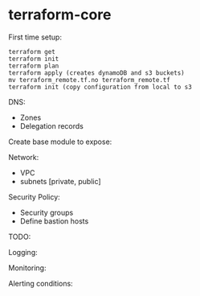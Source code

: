 # terraform-core


First time setup: 

```mv terraform_remote.tf terraform_remote.tf.no
terraform get
terraform init
terraform plan
terraform apply (creates dynamoDB and s3 buckets)
mv terraform_remote.tf.no terraform_remote.tf
terraform init (copy configuration from local to s3
```


DNS: 
- Zones
- Delegation records


Create base module to expose: 

Network:
- VPC
- subnets [private, public] 

Security Policy:
- Security groups
- Define bastion hosts

TODO: 

Logging:

Monitoring:

Alerting conditions: 



